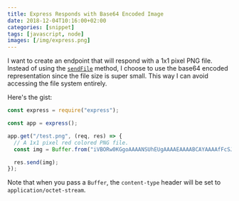 ```yaml
---
title: Express Responds with Base64 Encoded Image
date: 2018-12-04T10:16:00+02:00
categories: [snippet]
tags: [javascript, node]
images: [/img/express.png]
---
```

I want to create an endpoint that will respond with a 1x1 pixel PNG file. Instead of using the [`sendFile`](https://expressjs.com/en/4x/api.html#res.sendFile) method, I choose to use the base64 encoded representation since the file size is super small. This way I can avoid accessing the file system entirely.

Here's the gist:

```js
const express = require("express");

const app = express();

app.get("/test.png", (req, res) => {
  // A 1x1 pixel red colored PNG file.
  const img = Buffer.from("iVBORw0KGgoAAAANSUhEUgAAAAEAAAABCAYAAAAfFcSJAAAADUlEQVR42mP8z8DwHwAFBQIAX8jx0gAAAABJRU5ErkJggg==", "base64");

  res.send(img);
});
```

Note that when you pass a `Buffer`, the `content-type` header will be set to `application/octet-stream`.
